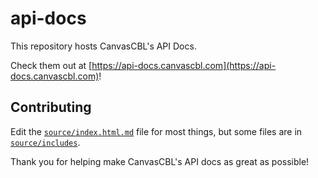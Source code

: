 # api-docs

This repository hosts CanvasCBL's API Docs.

Check them out at [https://api-docs.canvascbl.com](https://api-docs.canvascbl.com)!

## Contributing

Edit the [`source/index.html.md`](source/index.html.md) file for most things,
but some files are in [`source/includes`](source/includes).

Thank you for helping make CanvasCBL's API docs as great as possible!
